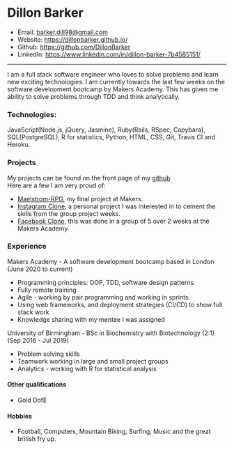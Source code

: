# Dillon Barker
- Email: barker.dill98@gmail.com
- Website: https://dillonbarker.github.io/
- Github: https://github.com/DillonBarker 
- LinkedIn: https://www.linkedin.com/in/dillon-barker-7b4585151/
---

I am a full stack software engineer who loves to solve problems and learn new exciting technologies. I am currently towards the last few weeks on the software development bootcamp by Makers Academy. This has given me ability to solve problems through TDD and think analytically.

### Technologies:
JavaScript(Node.js, jQuery, Jasmine), Ruby(Rails, RSpec, Capybara), SQL(PostgreSQL), R for statistics, Python, HTML, CSS, Git, Travis CI and Heroku.

### Projects
My projects can be found on the front page of my [github](https://github.com/DillonBarker)<br>
Here are a few I am very proud of:
* [Maelstrom-RPG](https://github.com/dwram/Maelstrom), my final project at Makers.
* [Instagram Clone](https://github.com/DillonBarker/instagram-challenge), a personal project I was interested in to cement the skills from the group project weeks.
* [Facebook Clone](https://github.com/Pi-hils/Acebook), this was done in a group of 5 over 2 weeks at the Makers Academy.

### Experience

Makers Academy - A software development bootcamp based in London (June 2020 to current)
* Programming principles: OOP, TDD, software design patterns
* Fully remote training
* Agile - working by pair programming and working in sprints.
* Using web frameworks, and deployment strategies (CI/CD) to show full stack work
* Knowledge sharing with my mentee I was assigned

University of Birmingham - BSc in Biochemistry with Biotechnology (2:1) (Sep 2016 - Jul 2019)
* Problem solving skills
* Teamwork working in large and small project groups
* Analytics - working with R for statistical analysis

#### Other qualifications

- Gold DofE

#### Hobbies

- Football, Computers, Mountain Biking, Surfing, Music and the great british fry up.

